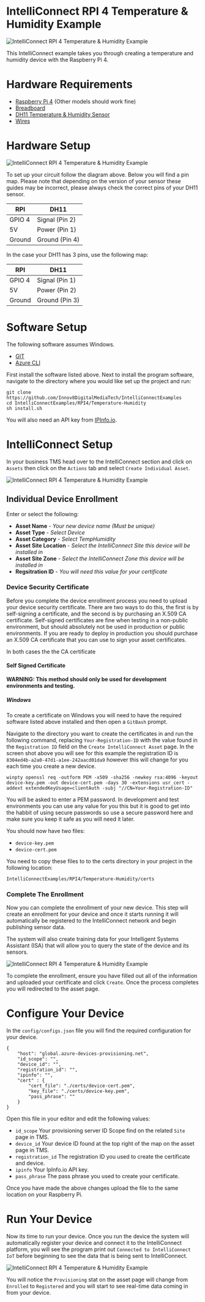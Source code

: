 # IntelliConnect RPI 4 Temperature & Humidity Example

![IntelliConnect RPI 4 Temperature & Humidity Example](assets/img/rpi4-temperature-humidity.jpg)

This IntelliConnect example takes you through creating a temperature and humidity device with the Raspberry Pi 4.

# Hardware Requirements

- [Raspberry Pi 4](https://thepihut.com/products/raspberry-pi-4-model-b) (Other models should work fine)
- [Breadboard](https://thepihut.com/products/full-sized-breadboard)
- [DH11 Temperature & Humidity Sensor](https://thepihut.com/products/dht11-temperature-humidity-sensor)
- [Wires](https://thepihut.com/products/thepihuts-jumper-bumper-pack-120pcs-dupont-wire)

# Hardware Setup

![IntelliConnect RPI 4 Temperature & Humidity Example](assets/img/wiring.jpg)

To set up your circuit follow the diagram above. Below you will find a pin map. Please note that depending on the version of your sensor these guides may be incorrect, please always check the correct pins of your DH11 sensor.

| RPI    | DH11 |
| -------- | ------- |
| GPIO 4  | Signal (Pin 2)    |
| 5V | Power (Pin 1)     |
| Ground    | Ground (Pin 4)    |

In the case your DH11 has 3 pins, use the following map:

| RPI    | DH11 |
| -------- | ------- |
| GPIO 4  | Signal (Pin 1)    |
| 5V | Power (Pin 2)     |
| Ground    | Ground (Pin 3)    |

# Software Setup

The following software assumes Windows.

- [GIT](https://git-scm.com/download/)
- [Azure CLI](https://aka.ms/installazurecliwindowsx64)

First install the software listed above. Next to install the program software, navigate to the directory where you would like set up the project and run:

```
git clone https://github.com/Innov8DigitalMediaTech/IntelliConnectExamples
cd IntelliConnectExamples/RPI4/Temperature-Humidity
sh install.sh
```

You will also need an API key from [IPInfo.io](https://ipinfo.io/).

# IntelliConnect Setup

In your business TMS head over to the IntelliConnect section and click on `Assets` then click on the `Actions` tab and select `Create Individual Asset`.

![IntelliConnect RPI 4 Temperature & Humidity Example](assets/img/device-enrollment.jpg)

## Individual Device Enrollment

Enter or select the following:

- **Asset Name** - *Your new device name (Must be unique)*
- **Asset Type** - *Select Device*
- **Asset Category** - *Select TempHumidity*
- **Asset Site Location** - *Select the IntelliConnect Site this device will be installed in*
- **Asset Site Zone** - *Select the IntelliConnect Zone this device will be installed in*
- **Regsitration ID** - *You will need this value for your certificate*

### Device Security Certificate

Before you complete the device enrollment process you need to upload your device security certificate. There are two ways to do this, the first is by self-signing a certificate, and the second is by purchasing an X.509 CA certificate. Self-signed certificates are fine when testing in a non-public environment, but should absolutely not be used in production or public environments. If you are ready to deploy in production you should purchase an X.509 CA certificate that you can use to sign your asset certificates.

In both cases the the CA certificate

#### Self Signed Certificate

**WARNING: This method should only be used for development environments and testing.**

##### Windows

To create a certificate on Windows you will need to have the required software listed above installed and then open a `GitBash` prompt.

Navigate to the directory you want to create the certificates in and run the following command, replacing `Your-Registration-ID` with the value found in the `Registration ID` field on the `Create IntelliConnect Asset` page. In the screen shot above you will see for this example the registration ID is `8304ed4b-a2a0-47d1-a1ee-242aacd01da9` however this will change for you each time you create a new device.

```
winpty openssl req -outform PEM -x509 -sha256 -newkey rsa:4096 -keyout device-key.pem -out device-cert.pem -days 30 -extensions usr_cert -addext extendedKeyUsage=clientAuth -subj "//CN=Your-Registration-ID"
```
You will be asked to enter a PEM password. In development and test environments you can use any value for you this but it is good to get into the habbit of using secure passwords so use a secure password here and make sure you keep it safe as you will need it later.

You should now have two files:

- `device-key.pem`
- `device-cert.pem`

You need to copy these files to to the certs directory in your project in the following location:

```
IntelliConnectExamples/RPI4/Temperature-Humidity/certs
```
### Complete The Enrollment

Now you can complete the enrollment of your new device. This step will create an enrollment for your device and once it starts running it will automatically be registered to the IntelliConnect network and begin publishing sensor data.

The system will also create training data for your Intelligent Systems Assistant (ISA) that will allow you to query the state of the device and its sensors.

![IntelliConnect RPI 4 Temperature & Humidity Example](assets/img/asset.jpg)

To complete the enrollment, ensure you have filled out all of the information and uploaded your certificate and click `Create`. Once the process completes you will redirected to the asset page.

# Configure Your Device

In the `config/configs.json` file you will find the required configuration for your device.

```
{
    "host": "global.azure-devices-provisioning.net",
    "id_scope": "",
    "device_id": "",
    "registration_id": "",
    "ipinfo": "",
    "cert" : {
        "cert_file": "./certs/device-cert.pem",
        "key_file": "./certs/device-key.pem",
        "pass_phrase": ""
    }
}
```
Open this file in your editor and edit the following values:

- `id_scope` Your provisioning server ID Scope find on the related `Site` page in TMS.
- `device_id` Your device ID found at the top right of the map on the asset page in TMS.
- `registration_id` The registration ID you used to create the certificate and device.
- `ipinfo` Your IpInfo.io API key.
- `pass_phrase` The pass phrase you used to create your certificate.

Once you have made the above changes upload the file to the same location on your Raspberry Pi.

# Run Your Device

Now its time to run your device. Once you run the device the system will automatically register your device and connect it to the IntelliConnect platform, you will see the program print out `Connected to IntelliConnect IoT` before beginning to see the data that is being sent to IntelliConnect.

![IntelliConnect RPI 4 Temperature & Humidity Example](assets/img/console.jpg)

You will notice the `Provisioning` stat on the asset page will change from `Enrolled` to `Registered` and you will start to see real-time data coming in from your device.

